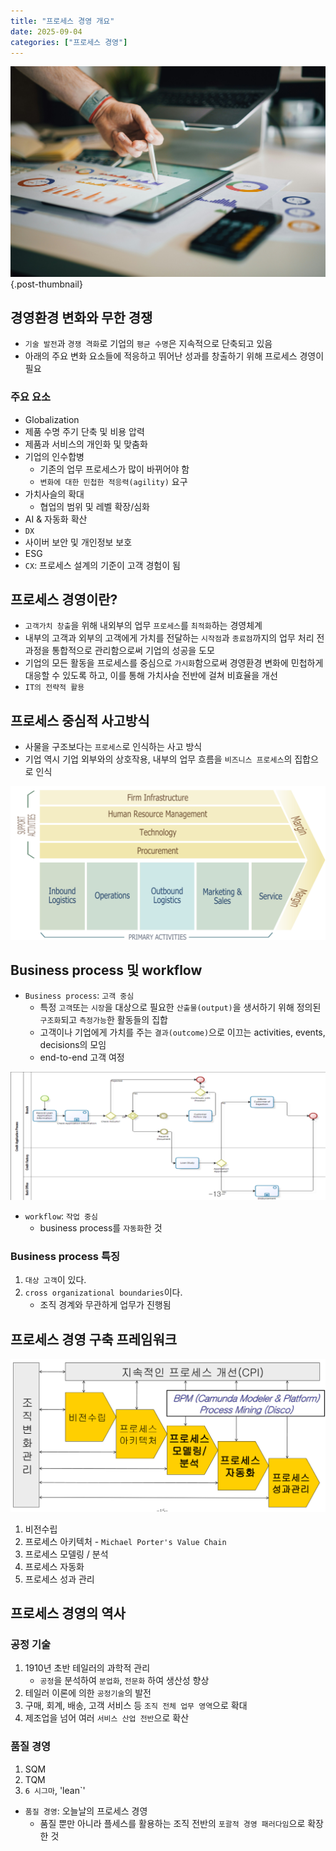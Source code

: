 ```yaml
---
title: "프로세스 경영 개요"
date: 2025-09-04
categories: ["프로세스 경영"]
---
```


![](/img/stat-thumb.jpg){.post-thumbnail}

## 경영환경 변화와 무한 경쟁

- `기술 발전`과 `경쟁 격화`로 기업의 `평균 수명`은 지속적으로 단축되고 있음
- 아래의 주요 변화 요소들에 적응하고 뛰어난 성과를 창출하기 위해 프로세스 경영이 필요

### 주요 요소

- Globalization
- 제품 수명 주기 단축 및 비용 압력
- 제품과 서비스의 개인화 및 맞춤화
- 기업의 인수합병
    - 기존의 업무 프로세스가 많이 바뀌어야 함
    - `변화에 대한 민첩한 적응력(agility)` 요구
- 가치사슬의 확대
    - 협업의 범위 및 레벨 확장/심화
- AI & 자동화 확산
- `DX`
- 사이버 보안 및 개인정보 보호
- ESG
- `CX`: 프로세스 설계의 기준이 고객 경험이 됨

## 프로세스 경영이란?

- `고객가치 창출`을 위해 내외부의 업무 `프로세스`를 `최적화`하는 경영체계
- 내부의 고객과 외부의 고객에게 가치를 전달하는 `시작점`과 `종료점`까지의 업무 처리 전 과정을 통합적으로 관리함으로써 기업의 성공을 도모
- 기업의 모든 활동을 프로세스를 중심으로 `가시화`함으로써 경영환경 변화에 민첩하게 대응할 수 있도록 하고, 이를 통해 가치사슬 전반에 걸쳐 비효율을 개선
- `IT의 전략적 활용`

## 프로세스 중심적 사고방식

- 사물을 구조보다는 `프로세스`로 인식하는 사고 방식
- 기업 역시 기업 외부와의 상호작용, 내부의 업무 흐름을 `비즈니스 프로세스`의 집합으로 인식

![Michael Porter's Value Chain](img/2025-09-27-21-05-25.png)

## Business process 및 workflow

- `Business process`: `고객 중심`
    - 특정 `고객`또는 `시장`을 대상으로 필요한 `산출물(output)`을 생서하기 위해 정의된 `구조화`되고 `측정가능`한 활동들의 집합
    - 고객이나 기업에게 가치를 주는 `결과(outcome)`으로 이끄는 activities, events, decisions의 모임
    - end-to-end 고객 여정

![BPMN에 따라 작성된 business process](img/2025-09-27-21-08-49.png)

- `workflow`: `작업 중심`
    - business process를 `자동화`한 것

### Business process 특징

1. `대상 고객`이 있다.
1. `cross organizational boundaries`이다.
    - 조직 경계와 무관하게 업무가 진행됨

## 프로세스 경영 구축 프레임워크

![프로세스 경영 구축 방법론 프레임워크](img/2025-09-27-21-09-16.png)

1. 비전수립
1. 프로세스 아키텍처 - `Michael Porter's Value Chain`
1. 프로세스 모델링 / 분석
1. 프로세스 자동화
1. 프로세스 성과 관리

## 프로세스 경영의 역사

### 공정 기술

1. 1910년 초반 테일러의 과학적 관리
    - `공정`을 분석하여 `분업화`, `전문화` 하여 생산성 향상
1. 테일러 이론에 의한 `공정기술`의 발전
1. 구매, 회계, 배송, 고객 서비스 등 `조직 전체 업무 영역`으로 확대
1. 제조업을 넘어 여러 `서비스 산업 전반`으로 확산

### 품질 경영

1. SQM
1. TQM
1. `6 시그마`, 'lean`'
- `품질 경영`: 오늘날의 프로세스 경영
    - 품질 뿐만 아니라 플세스를 활용하는 조직 전반의 `포괄적 경영 패러다임`으로 확장한 것

